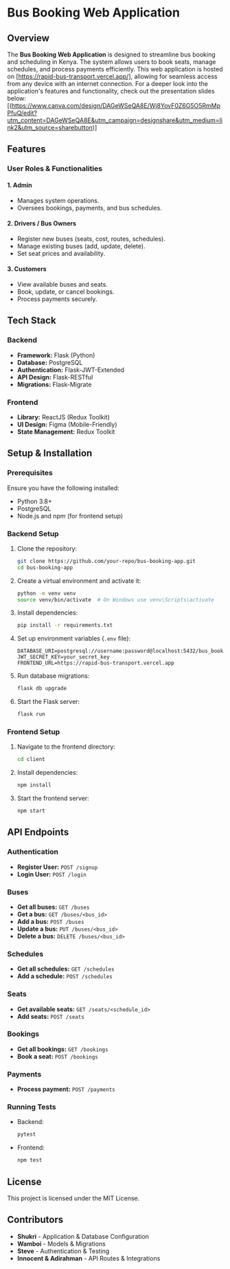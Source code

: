 # Bus Booking Web Application

## Overview
The **Bus Booking Web Application** is designed to streamline bus booking and scheduling in Kenya. The system allows users to book seats, manage schedules, and process payments efficiently. This web application is hosted on [https://rapid-bus-transport.vercel.app/], allowing for seamless access from any device with an internet connection. For a deeper look into the application's features and functionality, check out the presentation slides below:
[(https://www.canva.com/design/DAGeWSeQA8E/Wj8YovF0Z6G5O5RmMpPfuQ/edit?utm_content=DAGeWSeQA8E&utm_campaign=designshare&utm_medium=link2&utm_source=sharebutton)]

## Features
### **User Roles & Functionalities**
#### **1. Admin**
- Manages system operations.
- Oversees bookings, payments, and bus schedules.

#### **2. Drivers / Bus Owners**
- Register new buses (seats, cost, routes, schedules).
- Manage existing buses (add, update, delete).
- Set seat prices and availability.

#### **3. Customers**
- View available buses and seats.
- Book, update, or cancel bookings.
- Process payments securely.

## Tech Stack
### **Backend**
- **Framework:** Flask (Python)
- **Database:** PostgreSQL
- **Authentication:** Flask-JWT-Extended
- **API Design:** Flask-RESTful
- **Migrations:** Flask-Migrate

### **Frontend**
- **Library:** ReactJS (Redux Toolkit)
- **UI Design:** Figma (Mobile-Friendly)
- **State Management:** Redux Toolkit


## Setup & Installation

### **Prerequisites**
Ensure you have the following installed:
- Python 3.8+
- PostgreSQL
- Node.js and npm (for frontend setup)

### **Backend Setup**
1. Clone the repository:
   ```sh
   git clone https://github.com/your-repo/bus-booking-app.git
   cd bus-booking-app
   ```
2. Create a virtual environment and activate it:
   ```sh
   python -m venv venv
   source venv/bin/activate  # On Windows use venv\Scripts\activate
   ```
3. Install dependencies:
   ```sh
   pip install -r requirements.txt
   ```
4. Set up environment variables (`.env` file):
   ```env
   DATABASE_URI=postgresql://username:password@localhost:5432/bus_booking_db
   JWT_SECRET_KEY=your_secret_key
   FRONTEND_URL=https://rapid-bus-transport.vercel.app
   ```
5. Run database migrations:
   ```sh
   flask db upgrade
   ```
6. Start the Flask server:
   ```sh
   flask run
   ```

### **Frontend Setup**
1. Navigate to the frontend directory:
   ```sh
   cd client
   ```
2. Install dependencies:
   ```sh
   npm install
   ```
3. Start the frontend server:
   ```sh
   npm start
   ```

## API Endpoints

### **Authentication**
- **Register User:** `POST /signup`
- **Login User:** `POST /login`

### **Buses**
- **Get all buses:** `GET /buses`
- **Get a bus:** `GET /buses/<bus_id>`
- **Add a bus:** `POST /buses`
- **Update a bus:** `PUT /buses/<bus_id>`
- **Delete a bus:** `DELETE /buses/<bus_id>`

### **Schedules**
- **Get all schedules:** `GET /schedules`
- **Add a schedule:** `POST /schedules`

### **Seats**
- **Get available seats:** `GET /seats/<schedule_id>`
- **Add seats:** `POST /seats`

### **Bookings**
- **Get all bookings:** `GET /bookings`
- **Book a seat:** `POST /bookings`

### **Payments**
- **Process payment:** `POST /payments`



### **Running Tests**
- Backend:
  ```sh
  pytest
  ```
- Frontend:
  ```sh
  npm test
  ```

## License
This project is licensed under the MIT License.

## Contributors
- **Shukri** - Application & Database Configuration
- **Wamboi** - Models & Migrations
- **Steve** - Authentication & Testing
- **Innocent & Adirahman** - API Routes & Integrations


